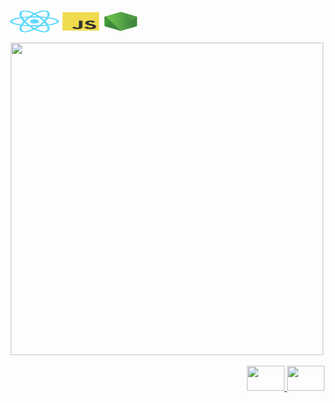 <div style="display: inline_block"><br>
  <!--   <img align="center" alt="icon-dart" height="40" width="60" src="https://raw.githubusercontent.com/devicons/devicon/master/icons/dart/dart-original.svg"> -->
  <img align="center" alt="icon-react-native" height="40" width="80" src="https://raw.githubusercontent.com/devicons/devicon/master/icons/react/react-original.svg">
  <img align="center" alt="icon-javascript" height="30" width="60" src="https://raw.githubusercontent.com/devicons/devicon/master/icons/javascript/javascript-original.svg">
  <img align="center" alt="icon-node" height="30" width="60" src="https://raw.githubusercontent.com/devicons/devicon/master/icons/nodejs/nodejs-original.svg">
</div>

<p align="center">
  <img width="500" height="500" src="https://user-images.githubusercontent.com/108297008/205271053-fe33f40d-55ef-4e53-b2d0-93e35edd459e.png">
</p>

<p align="right">
  <a href="https://www.linkedin.com/in/wallace-tavares-356897a5/" target="_blank">
    <img  height="40" width="60"   src="https://img.shields.io/badge/-LinkedIn-%230077B5?style=for-the-badge&logo=linkedin&logoColor=white" />
  </a>
  <a href="https://wa.me/5521973358049" target="_blank" style="display: inline-block;">
    <img   height="40" width="60" margin-left= "10" src="https://img.shields.io/badge/-WhatsApp-25D366?style=for-the-badge&logoColor=white" />
  </a>
</p>


